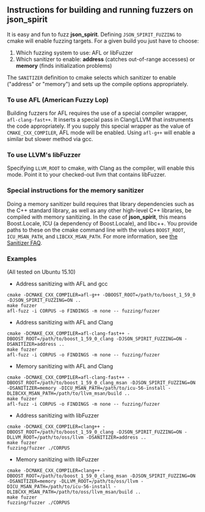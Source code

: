 ## Instructions for building and running fuzzers on json_spirit

It is easy and fun to fuzz **json_spirit**.  Defining `JSON_SPIRIT_FUZZING` to cmake will enable fuzzing targets.  For a given build you just have to choose:

1. Which fuzzing system to use: AFL or libFuzzer
2. Which sanitizer to enable: **address** (catches out-of-range accesses) or **memory** (finds initialization problems)

The `SANITIZER` definition to cmake selects which sanitizer to enable ("address" or "memory") and sets up the compile options appropriately.

### To use AFL (American Fuzzy Lop)
Building fuzzers for AFL requires the use of a special compiler wrapper, `afl-clang-fast++`.  It inserts a special pass in Clang/LLVM that instruments the code appropriately.  If you supply this special wrapper as the value of `CMAKE_CXX_COMPILER`, AFL mode will be enabled.  Using `afl-g++` will enable a similar but slower method via gcc.

### To use LLVM's libFuzzer
Specifying `LLVM_ROOT` to cmake, with Clang as the compiler, will enable this mode.  Point it to your checked-out llvm that contains libFuzzer.

### Special instructions for the memory sanitizer
Doing a memory sanitizer build requires that library dependencies such as the C++ standard library, as well as any other high-level C++ libraries, be compiled with memory sanitizing.  In the case of **json_spirit**, this means Boost.Locale, ICU (a dependency of Boost.Locale), and libc++.  You provide paths to these on the cmake command line with the values `BOOST_ROOT`, `ICU_MSAN_PATH`, and `LIBCXX_MSAN_PATH`.  For more information, see [the Sanitizer FAQ](https://github.com/google/sanitizers/wiki/MemorySanitizerLibcxxHowTo).

### Examples
(All tested on Ubuntu 15.10)
* Address sanitizing with AFL and gcc
```
cmake -DCMAKE_CXX_COMPILER=afl-g++ -DBOOST_ROOT=/path/to/boost_1_59_0 -DJSON_SPIRIT_FUZZING=ON ..
make fuzzer
afl-fuzz -i CORPUS -o FINDINGS -m none -- fuzzing/fuzzer
```
* Address sanitizing with AFL and Clang
```
cmake -DCMAKE_CXX_COMPILER=afl-clang-fast++ -DBOOST_ROOT=/path/to/boost_1_59_0_clang -DJSON_SPIRIT_FUZZING=ON -DSANITIZER=address ..
make fuzzer
afl-fuzz -i CORPUS -o FINDINGS -m none -- fuzzing/fuzzer
```
* Memory sanitizing with AFL and Clang
```
cmake -DCMAKE_CXX_COMPILER=afl-clang-fast++ -DBOOST_ROOT=/path/to/boost_1_59_0_clang_msan -DJSON_SPIRIT_FUZZING=ON -DSANITIZER=memory -DICU_MSAN_PATH=/path/to/icu-56-install -DLIBCXX_MSAN_PATH=/path/to/llvm_msan/build ..
make fuzzer
afl-fuzz -i CORPUS -o FINDINGS -m none -- fuzzing/fuzzer
```
* Address sanitizing with libFuzzer
```
cmake -DCMAKE_CXX_COMPILER=clang++ -DBOOST_ROOT=/path/to/boost_1_59_0_clang -DJSON_SPIRIT_FUZZING=ON -DLLVM_ROOT=/path/to/oss/llvm -DSANITIZER=address ..
make fuzzer
fuzzing/fuzzer ./CORPUS
```
* Memory sanitizing with libFuzzer
```
cmake -DCMAKE_CXX_COMPILER=clang++ -DBOOST_ROOT=/path/to/boost_1_59_0_clang_msan -DJSON_SPIRIT_FUZZING=ON -DSANITIZER=memory -DLLVM_ROOT=/path/to/oss/llvm -DICU_MSAN_PATH=/path/to/icu-56-install -DLIBCXX_MSAN_PATH=/path/to/oss/llvm_msan/build ..
make fuzzer
fuzzing/fuzzer ./CORPUS
```
